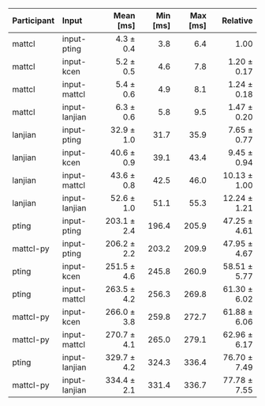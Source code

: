| Participant | Input | Mean [ms] | Min [ms] | Max [ms] | Relative |
|:---|:---|---:|---:|---:|---:|
| mattcl | input-pting | 4.3 ± 0.4 | 3.8 | 6.4 | 1.00 |
| mattcl | input-kcen | 5.2 ± 0.5 | 4.6 | 7.8 | 1.20 ± 0.17 |
| mattcl | input-mattcl | 5.4 ± 0.6 | 4.9 | 8.1 | 1.24 ± 0.18 |
| mattcl | input-lanjian | 6.3 ± 0.6 | 5.8 | 9.5 | 1.47 ± 0.20 |
| lanjian | input-pting | 32.9 ± 1.0 | 31.7 | 35.9 | 7.65 ± 0.77 |
| lanjian | input-kcen | 40.6 ± 0.9 | 39.1 | 43.4 | 9.45 ± 0.94 |
| lanjian | input-mattcl | 43.6 ± 0.8 | 42.5 | 46.0 | 10.13 ± 1.00 |
| lanjian | input-lanjian | 52.6 ± 1.0 | 51.1 | 55.3 | 12.24 ± 1.21 |
| pting | input-pting | 203.1 ± 2.4 | 196.4 | 205.9 | 47.25 ± 4.61 |
| mattcl-py | input-pting | 206.2 ± 2.2 | 203.2 | 209.9 | 47.95 ± 4.67 |
| pting | input-kcen | 251.5 ± 4.6 | 245.8 | 260.9 | 58.51 ± 5.77 |
| pting | input-mattcl | 263.5 ± 4.2 | 256.3 | 269.8 | 61.30 ± 6.02 |
| mattcl-py | input-kcen | 266.0 ± 3.8 | 259.8 | 272.7 | 61.88 ± 6.06 |
| mattcl-py | input-mattcl | 270.7 ± 4.1 | 265.0 | 279.1 | 62.96 ± 6.17 |
| pting | input-lanjian | 329.7 ± 4.2 | 324.3 | 336.4 | 76.70 ± 7.49 |
| mattcl-py | input-lanjian | 334.4 ± 2.1 | 331.4 | 336.7 | 77.78 ± 7.55 |
